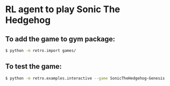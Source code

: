 # RL agent to play Sonic The Hedgehog

## To add the game to gym package:
```sh
$ python -m retro.import games/
```

## To test the game:
```sh
$ python -m retro.examples.interactive --game SonicTheHedgehog-Genesis --state LabyrinthZone.Act1
```
